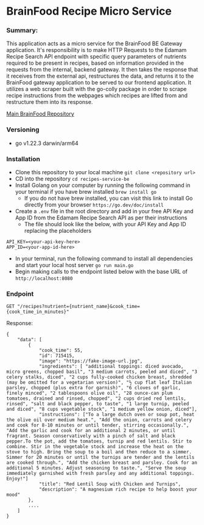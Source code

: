 # BrainFood Recipe Micro Service
### Summary:
This application acts as a micro service for the BrainFood BE Gateway application. It's responsibility is to make HTTP Requests to the Edamam Recipe Search API endpoint with specific query parameters of nutrients required to be present in recipes, based on information provided in the requests from the internal, backend gateway. It then takes the response that it receives from the external api, restructures the data, and returns it to the BrainFood gateway application to be served to our frontend application. It utilizes a web scraper built with the go-colly package in order to scrape recipe instructions from the webpages which recipes are lifted from and restructure them into its response.

[Main BrainFood Repository](https://github.com/Moody-Foodies/brain-food-be)

### Versioning
- go v1.22.3 darwin/arm64

### Installation
- Clone this repository to your local machine `git clone <repository url>`
- CD into the repository `cd recipes-service-be`
- Install Golang on your computer by running the following command in your terminal if you have brew installed `brew install go`
    - If you do not have brew installed, you can visit this link to install Go directly from your browser `https://go.dev/doc/install`
- Create a `.env` file in the root directory and add in your free API Key and App ID from the Edamam Recipe Search API as per their instructions
    - The file should look like the below, with your API Key and App ID replacing the placeholders
```
API_KEY=<your-api-key-here>
APP_ID=<your-app-id-here>
```
- In your terminal, run the following command to install all dependencies and start your local host server `go run main.go`
- Begin making calls to the endpoint listed below with the base URL of `http://localhost:8080`

### Endpoint
```
GET "/recipes?nutrient={nutrient_name}&cook_time={cook_time_in_minutes}"
```

Response:
```
{
    "data": [
        {
            "cook_time": 55,
            "id": 715415,
            "image": "https://fake-image-url.jpg",
            "ingredients": [ "additional toppings: diced avocado, micro greens, chopped basil", "3 medium carrots, peeled and diced", "3 celery stalks, diced", "2 cups fully-cooked chicken breast, shredded (may be omitted for a vegetarian version)", "½ cup flat leaf Italian parsley, chopped (plus extra for garnish)", "6 cloves of garlic, finely minced", "2 tablespoons olive oil", "28 ounce-can plum tomatoes, drained and rinsed, chopped", "2 cups dried red lentils, rinsed", "salt and black pepper, to taste", "1 large turnip, peeled and diced", "8 cups vegetable stock", "1 medium yellow onion, diced"],
            "instructions": ["To a large dutch oven or soup pot, heat the olive oil over medium heat.", "Add the onion, carrots and celery and cook for 8-10 minutes or until tender, stirring occasionally.", "Add the garlic and cook for an additional 2 minutes, or until fragrant. Season conservatively with a pinch of salt and black pepper.To the pot, add the tomatoes, turnip and red lentils. Stir to combine. Stir in the vegetable stock and increase the heat on the stove to high. Bring the soup to a boil and then reduce to a simmer. Simmer for 20 minutes or until the turnips are tender and the lentils are cooked through.", "Add the chicken breast and parsley. Cook for an additional 5 minutes. Adjust seasoning to taste.", "Serve the soup immediately garnished with fresh parsley and any additional toppings. Enjoy!"]
            "title": "Red Lentil Soup with Chicken and Turnips",
            "description": "A magnesium rich recipe to help boost your mood"
        },
        ....
    ]
}        
```